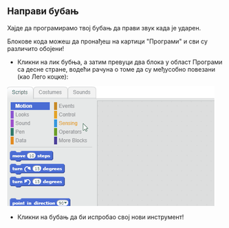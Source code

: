 ## Направи бубањ

Хајде да програмирамо твој бубањ да прави звук када је ударен.

Блокове кода можеш да пронађеш на картици "Програми" и сви су различито обојени!

+ Кликни на лик бубња, а затим превуци два блока у област Програми са десне стране, водећи рачуна о томе да су међусобно повезани (као Лего коцке):

![слика екрана](images/connect-block.gif)

+ Кликни на бубањ да би испробао свој нови инструмент!